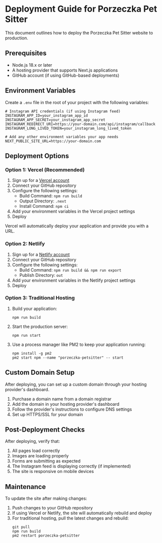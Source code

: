 # Deployment Guide for Porzeczka Pet Sitter

This document outlines how to deploy the Porzeczka Pet Sitter website to production.

## Prerequisites

- Node.js 18.x or later
- A hosting provider that supports Next.js applications
- GitHub account (if using GitHub-based deployments)

## Environment Variables

Create a `.env` file in the root of your project with the following variables:

```
# Instagram API credentials (if using Instagram feed)
INSTAGRAM_APP_ID=your_instagram_app_id
INSTAGRAM_APP_SECRET=your_instagram_app_secret
INSTAGRAM_REDIRECT_URI=https://your-domain.com/api/instagram/callback
INSTAGRAM_LONG_LIVED_TOKEN=your_instagram_long_lived_token

# Add any other environment variables your app needs
NEXT_PUBLIC_SITE_URL=https://your-domain.com
```

## Deployment Options

### Option 1: Vercel (Recommended)

1. Sign up for a [Vercel account](https://vercel.com/signup)
2. Connect your GitHub repository
3. Configure the following settings:
   - Build Command: `npm run build`
   - Output Directory: `.next`
   - Install Command: `npm ci`
4. Add your environment variables in the Vercel project settings
5. Deploy

Vercel will automatically deploy your application and provide you with a URL.

### Option 2: Netlify

1. Sign up for a [Netlify account](https://app.netlify.com/signup)
2. Connect your GitHub repository
3. Configure the following settings:
   - Build Command: `npm run build && npm run export`
   - Publish Directory: `out`
4. Add your environment variables in the Netlify project settings
5. Deploy

### Option 3: Traditional Hosting

1. Build your application:
   ```
   npm run build
   ```

2. Start the production server:
   ```
   npm run start
   ```

3. Use a process manager like PM2 to keep your application running:
   ```
   npm install -g pm2
   pm2 start npm --name "porzeczka-petsitter" -- start
   ```

## Custom Domain Setup

After deploying, you can set up a custom domain through your hosting provider's dashboard.

1. Purchase a domain name from a domain registrar
2. Add the domain in your hosting provider's dashboard
3. Follow the provider's instructions to configure DNS settings
4. Set up HTTPS/SSL for your domain

## Post-Deployment Checks

After deploying, verify that:

1. All pages load correctly
2. Images are loading properly
3. Forms are submitting as expected
4. The Instagram feed is displaying correctly (if implemented)
5. The site is responsive on mobile devices

## Maintenance

To update the site after making changes:

1. Push changes to your GitHub repository
2. If using Vercel or Netlify, the site will automatically rebuild and deploy
3. For traditional hosting, pull the latest changes and rebuild:
   ```
   git pull
   npm run build
   pm2 restart porzeczka-petsitter
   ``` 